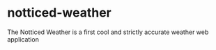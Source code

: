 # notticed-weather
The Notticed Weather is a first cool and strictly accurate weather web application
